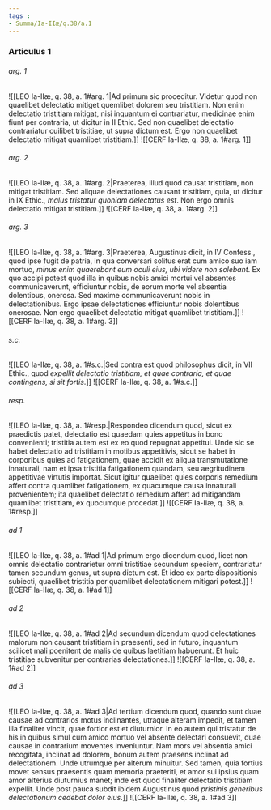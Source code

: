 ```yaml
---
tags : 
- Summa/Ia-IIæ/q.38/a.1
---
```


### Articulus 1

###### arg. 1
![[LEO Ia-IIæ, q. 38, a. 1#arg. 1|Ad primum sic proceditur. Videtur quod non quaelibet delectatio mitiget quemlibet dolorem seu tristitiam. Non enim delectatio tristitiam mitigat, nisi inquantum ei contrariatur, medicinae enim fiunt per contraria, ut dicitur in II Ethic. Sed non quaelibet delectatio contrariatur cuilibet tristitiae, ut supra dictum est. Ergo non quaelibet delectatio mitigat quamlibet tristitiam.]]
![[CERF Ia-IIæ, q. 38, a. 1#arg. 1]]

###### arg. 2
![[LEO Ia-IIæ, q. 38, a. 1#arg. 2|Praeterea, illud quod causat tristitiam, non mitigat tristitiam. Sed aliquae delectationes causant tristitiam, quia, ut dicitur in IX Ethic., *malus tristatur quoniam delectatus est*. Non ergo omnis delectatio mitigat tristitiam.]]
![[CERF Ia-IIæ, q. 38, a. 1#arg. 2]]

###### arg. 3
![[LEO Ia-IIæ, q. 38, a. 1#arg. 3|Praeterea, Augustinus dicit, in IV Confess., quod ipse fugit de patria, in qua conversari solitus erat cum amico suo iam mortuo, *minus enim quaerebant eum oculi eius, ubi videre non solebant*. Ex quo accipi potest quod illa in quibus nobis amici mortui vel absentes communicaverunt, efficiuntur nobis, de eorum morte vel absentia dolentibus, onerosa. Sed maxime communicaverunt nobis in delectationibus. Ergo ipsae delectationes efficiuntur nobis dolentibus onerosae. Non ergo quaelibet delectatio mitigat quamlibet tristitiam.]]
![[CERF Ia-IIæ, q. 38, a. 1#arg. 3]]

###### s.c.
![[LEO Ia-IIæ, q. 38, a. 1#s.c.|Sed contra est quod philosophus dicit, in VII Ethic., quod *expellit delectatio tristitiam, et quae contraria, et quae contingens, si sit fortis*.]]
![[CERF Ia-IIæ, q. 38, a. 1#s.c.]]

###### resp.
![[LEO Ia-IIæ, q. 38, a. 1#resp.|Respondeo dicendum quod, sicut ex praedictis patet, delectatio est quaedam quies appetitus in bono convenienti; tristitia autem est ex eo quod repugnat appetitui. Unde sic se habet delectatio ad tristitiam in motibus appetitivis, sicut se habet in corporibus quies ad fatigationem, quae accidit ex aliqua transmutatione innaturali, nam et ipsa tristitia fatigationem quandam, seu aegritudinem appetitivae virtutis importat. Sicut igitur quaelibet quies corporis remedium affert contra quamlibet fatigationem, ex quacumque causa innaturali provenientem; ita quaelibet delectatio remedium affert ad mitigandam quamlibet tristitiam, ex quocumque procedat.]]
![[CERF Ia-IIæ, q. 38, a. 1#resp.]]

###### ad 1
![[LEO Ia-IIæ, q. 38, a. 1#ad 1|Ad primum ergo dicendum quod, licet non omnis delectatio contrarietur omni tristitiae secundum speciem, contrariatur tamen secundum genus, ut supra dictum est. Et ideo ex parte dispositionis subiecti, quaelibet tristitia per quamlibet delectationem mitigari potest.]]
![[CERF Ia-IIæ, q. 38, a. 1#ad 1]]

###### ad 2
![[LEO Ia-IIæ, q. 38, a. 1#ad 2|Ad secundum dicendum quod delectationes malorum non causant tristitiam in praesenti, sed in futuro, inquantum scilicet mali poenitent de malis de quibus laetitiam habuerunt. Et huic tristitiae subvenitur per contrarias delectationes.]]
![[CERF Ia-IIæ, q. 38, a. 1#ad 2]]

###### ad 3
![[LEO Ia-IIæ, q. 38, a. 1#ad 3|Ad tertium dicendum quod, quando sunt duae causae ad contrarios motus inclinantes, utraque alteram impedit, et tamen illa finaliter vincit, quae fortior est et diuturnior. In eo autem qui tristatur de his in quibus simul cum amico mortuo vel absente delectari consuevit, duae causae in contrarium moventes inveniuntur. Nam mors vel absentia amici recogitata, inclinat ad dolorem, bonum autem praesens inclinat ad delectationem. Unde utrumque per alterum minuitur. Sed tamen, quia fortius movet sensus praesentis quam memoria praeteriti, et amor sui ipsius quam amor alterius diuturnius manet; inde est quod finaliter delectatio tristitiam expellit. Unde post pauca subdit ibidem Augustinus quod *pristinis generibus delectationum cedebat dolor eius*.]]
![[CERF Ia-IIæ, q. 38, a. 1#ad 3]]


